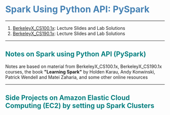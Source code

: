 # <font color=steelblue>Spark Using Python API: PySpark</font>

---

1. [BerkeleyX_CS100.1x](https://www.edx.org/course/introduction-big-data-apache-spark-uc-berkeleyx-cs100-1x):  Lecture Slides and Lab Solutions  
2. [BerkeleyX_CS190.1x](https://www.edx.org/course/scalable-machine-learning-uc-berkeleyx-cs190-1x):  Lecture Slides and Lab Solutions

---

## <font color=#008080>Notes on Spark using Python API (PySpark)</font>

Notes are based on material from BerkeleyX_CS100.1x, BerkeleyX_CS190.1x courses, the book **"Learning Spark"** by Holden Karau, Andy Konwinski, Patrick Wendell and Matei Zaharia, and some other online resources

---

## <font color=#008080>Side Projects on Amazon Elastic Cloud Computing (EC2) by setting up Spark Clusters</font>

